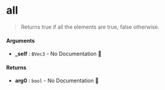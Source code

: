# all

>  Returns true if all the elements are true, false otherwise.

#### Arguments

- **\_self** : `BVec3` \- No Documentation 🚧

#### Returns

- **arg0** : `bool` \- No Documentation 🚧